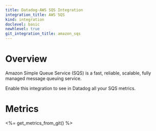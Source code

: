 ```yaml
---
title: Datadog-AWS SQS Integration
integration_title: AWS SQS
kind: integration
doclevel: basic
newhlevel: true
git_integration_title: amazon_sqs
---
```

# Overview

Amazon Simple Queue Service (SQS) is a fast, reliable, scalable, fully managed message queuing service.

Enable this integration to see in Datadog all your SQS metrics.

# Metrics

<%= get_metrics_from_git() %>
